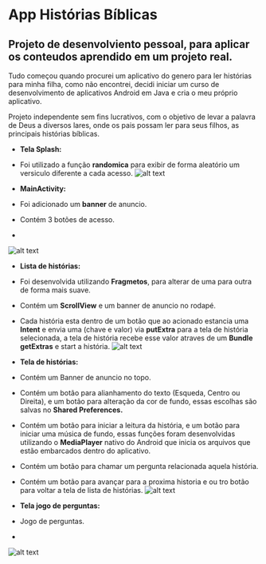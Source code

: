 # App Histórias Bíblicas

## Projeto de desenvolviento pessoal, para aplicar os conteudos aprendido em um projeto real.
Tudo começou quando procurei um aplicativo do genero para ler histórias para minha filha, como não encontrei, decidi iniciar um curso de desenvolvimento de aplicativos Android em Java e cria o meu próprio aplicativo.

Projeto independente sem fins lucrativos, com o objetivo de levar a palavra de Deus a diversos lares, onde os pais possam ler para seus filhos,
as principais histórias bíblicas.

- **Tela Splash:** 
- Foi utilizado a função **randomica** para exibir de forma aleatório um versiculo diferente a cada acesso.
![alt text](https://drive.google.com/drive/u/1/folders/1d6u-PLgPxHIl10pYgHNsWtsdIHKj-zv2)

- **MainActivity:** 
- Foi adicionado um **banner** de anuncio. 
- Contém 3 botões de acesso.
- 
![alt text](https://github.com/rst-tec/AppHistoria/blob/AndroidNovaVersao/ImagensTelas/App-Tela-02.jpeg)


- **Lista de histórias:** 
- Foi desenvolvida utilizando **Fragmetos**, para alterar de uma para outra de forma mais suave.
- Contém um **ScrollView** e um banner de anuncio no rodapé.
- Cada história esta dentro de um botão que ao acionado estancia uma **Intent** e envia uma (chave e valor) via **putExtra** para a tela de história selecionada, a tela de história recebe esse valor atraves de um **Bundle** **getExtras** e start a história.
![alt text](https://github.com/rst-tec/AppHistoria/blob/AndroidNovaVersao/ImagensTelas/App-Tela-03.jpeg)


- **Tela de histórias:** 
- Contém um Banner de anuncio no topo.
- Contém um botão para alianhamento do texto (Esqueda, Centro ou Direita), e um botão para alteração da cor de fundo, essas escolhas são salvas no **Shared Preferences.**
- Contém um botão para iniciar a leitura da história, e um botão para iniciar uma música de fundo, essas funções foram desenvolvidas utilizando o **MediaPlayer** nativo do Android que inicia os arquivos que estão embarcados dentro do aplicativo.
- Contém um botão para chamar um pergunta relacionada aquela história.
- Contém um botão para avançar para a proxima historia e ou tro botão para voltar a tela de lista de histórias.
![alt text](https://github.com/rst-tec/AppHistoria/blob/AndroidNovaVersao/ImagensTelas/App-Tela-04.jpeg)


- **Tela jogo de perguntas:** 
- Jogo de perguntas.
- 
![alt text](https://github.com/rst-tec/AppHistoria/blob/AndroidNovaVersao/ImagensTelas/App-Tela-05.jpeg)


